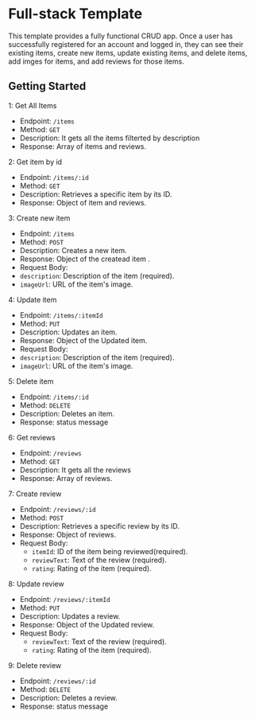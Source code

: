 # Full-stack Template

This template provides a fully functional CRUD app. Once a user has successfully registered for an account and logged in, they can see their existing items, create new items, update existing items, and delete items, add imges for items, and add reviews for those items.

## Getting Started

1: Get All Items

- Endpoint: `/items`
- Method: `GET`
- Description: It gets all the items filterted by description
- Response: Array of items and reviews.

2: Get item by id

- Endpoint: `/items/:id`
- Method: `GET`
- Description: Retrieves a specific item by its ID.
- Response: Object of item and reviews.

3: Create new item

- Endpoint: `/items`
- Method: `POST`
- Description: Creates a new item.
- Response: Object of the createad item .
- Request Body:
- `description`: Description of the item (required).
- `imageUrl`: URL of the item's image.

4: Update item

- Endpoint: `/items/:itemId`
- Method: `PUT`
- Description: Updates an item.
- Response: Object of the Updated item.
- Request Body:
- `description`: Description of the item (required).
- `imageUrl`: URL of the item's image.

5: Delete item

- Endpoint: `/items/:id`
- Method: `DELETE`
- Description: Deletes an item.
- Response: status message

6: Get reviews

- Endpoint: `/reviews`
- Method: `GET`
- Description: It gets all the reviews
- Response: Array of reviews.

7: Create review

- Endpoint: `/reviews/:id`
- Method: `POST`
- Description: Retrieves a specific review by its ID.
- Response: Object of reviews.
- Request Body:
  - `itemId`: ID of the item being reviewed(required).
  - `reviewText`: Text of the review (required).
  - `rating`: Rating of the item (required).

8: Update review

- Endpoint: `/reviews/:itemId`
- Method: `PUT`
- Description: Updates a review.
- Response: Object of the Updated review.
- Request Body:
  - `reviewText`: Text of the review (required).
  - `rating`: Rating of the item (required).

9: Delete review

- Endpoint: `/reviews/:id`
- Method: `DELETE`
- Description: Deletes a review.
- Response: status message

